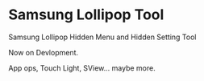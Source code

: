 # Samsung Lollipop Tool
Samsung Lollipop Hidden Menu and  Hidden Setting Tool

Now on Devlopment.

App ops, Touch Light, SView... maybe more.
